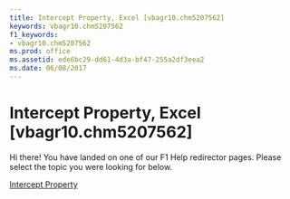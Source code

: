 ```yaml
---
title: Intercept Property, Excel [vbagr10.chm5207562]
keywords: vbagr10.chm5207562
f1_keywords:
- vbagr10.chm5207562
ms.prod: office
ms.assetid: ede6bc29-dd61-4d3a-bf47-255a2df3eea2
ms.date: 06/08/2017
---
```



# Intercept Property, Excel [vbagr10.chm5207562]

Hi there! You have landed on one of our F1 Help redirector pages. Please select the topic you were looking for below.

[Intercept Property](http://msdn.microsoft.com/library/9c7c4193-8f9d-0f33-74c7-055a9124320e%28Office.15%29.aspx)

